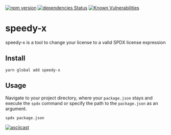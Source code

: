 [![npm version](https://badge.fury.io/js/speedy-x.svg)](https://badge.fury.io/js/speedy-x)
[![dependencies Status](https://david-dm.org/0xflotus/speedy-x/status.svg)](https://david-dm.org/0xflotus/speedy-x)
[![Known Vulnerabilities](https://snyk.io/test/github/0xflotus/speedy-x/badge.svg?targetFile=package.json)](https://snyk.io/test/github/0xflotus/speedy-x?targetFile=package.json)

# speedy-x
speedy-x is a tool to change your license to a valid SPDX license expression

## Install
`yarn global add speedy-x`

## Usage
Navigate to your project directory, where your `package.json` stays and execute the `spdx` command or specify the path to the `package.json` as an argument.

`spdx package.json`

[![asciicast](https://asciinema.org/a/eNi3932w6v5wvlbLy7otQifzo.png)](https://asciinema.org/a/eNi3932w6v5wvlbLy7otQifzo)
